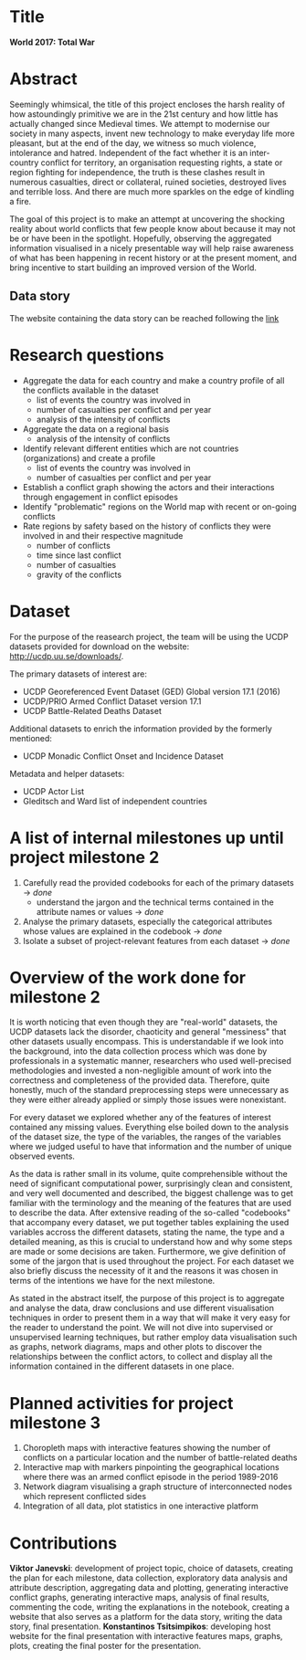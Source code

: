 # Title
**World 2017: Total War**


# Abstract
Seemingly whimsical, the title of this project encloses the harsh reality of how astoundingly primitive we are in the 21st century and how little has actually changed since Medieval times. We attempt to modernise our society in many aspects, invent new technology to make everyday life more pleasant, but at the end of the day, we witness so much violence, intolerance and hatred. Independent of the fact whether it is an inter-country conflict for territory, an organisation requesting rights, a state or region fighting for independence, the truth is these clashes result in numerous casualties, direct or collateral, ruined societies, destroyed lives and terrible loss. And there are much more sparkles on the edge of kindling a fire.

The goal of this project is to make an attempt at uncovering the shocking reality about world conflicts that few people know about because it may not be or have been in the spotlight. Hopefully, observing the aggregated information visualised in a nicely presentable way will help raise awareness of what has been happening in recent history or at the present moment, and bring incentive to start building an improved version of the World.

## Data story

The website containing the data story can be reached following the [link](https://vjan-fin.github.io./)


# Research questions

* Aggregate the data for each country and make a country profile of all the conflicts available in the dataset
	* list of events the country was involved in
	* number of casualties per conflict and per year
	* analysis of the intensity of conflicts
* Aggregate the data on a regional basis
	* analysis of the intensity of conflicts
* Identify relevant different entities which are not countries (organizations) and create a profile
	* list of events the country was involved in
	* number of casualties per conflict and per year
* Establish a conflict graph showing the actors and their interactions through engagement in conflict episodes
* Identify "problematic" regions on the World map with recent or on-going conflicts
* Rate regions by safety based on the history of conflicts they were involved in and their respective magnitude
	* number of conflicts
	* time since last conflict
	* number of casualties
	* gravity of the conflicts

# Dataset

For the purpose of the reasearch project, the team will be using the UCDP datasets provided for download on the website: http://ucdp.uu.se/downloads/.

The primary datasets of interest are:
* UCDP Georeferenced Event Dataset (GED) Global version 17.1 (2016)
* UCDP/PRIO Armed Conflict Dataset version 17.1
* UCDP Battle-Related Deaths Dataset

Additional datasets to enrich the information provided by the formerly mentioned:
* UCDP Monadic Conflict Onset and Incidence Dataset

Metadata and helper datasets:
* UCDP Actor List
* Gleditsch and Ward list of independent countries

# A list of internal milestones up until project milestone 2

1. Carefully read the provided codebooks for each of the primary datasets -> *done*
	* understand the jargon and the technical terms contained in the attribute names or values -> *done*
2. Analyse the primary datasets, especially the categorical attributes whose values are explained in the codebook -> *done*
3. Isolate a subset of project-relevant features from each dataset -> *done*

# Overview of the work done for milestone 2

It is worth noticing that even though they are "real-world" datasets, the UCDP datasets lack the disorder, chaoticity and general "messiness" that other datasets usually encompass. This is understandable if we look into the background, into the data collection process which was done by professionals in a systematic manner, researchers who used well-precised methodologies and invested a non-negligible amount of work into the correctness and completeness of the provided data. Therefore, quite honestly, much of the standard preprocessing steps were unnecessary as they were either already applied or simply those issues were nonexistant.

For every dataset we explored whether any of the features of interest contained any missing values. Everything else boiled down to the analysis of the dataset size, the type of the variables, the ranges of the variables where we judged useful to have that information and the number of unique observed events.

As the data is rather small in its volume, quite comprehensible without the need of significant computational power, surprisingly clean and consistent, and very well documented and described, the biggest challenge was to get familiar with the terminology and the meaning of the features that are used to describe the data. After extensive reading of the so-called "codebooks" that accompany every dataset, we put together tables explaining the used variables accross the different datasets, stating the name, the type and a detailed meaning, as this is crucial to understand how and why some steps are made or some decisions are taken. Furthermore, we give definition of some of the jargon that is used throughout the project. For each dataset we also briefly discuss the necessity of it and the reasons it was chosen in terms of the intentions we have for the next milestone.

As stated in the abstract itself, the purpose of this project is to aggregate and analyse the data, draw conclusions and use different visualisation techniques in order to present them in a way that will make it very easy for the reader to understand the point. We will not dive into supervised or unsupervised learning techniques, but rather employ data visualisation such as graphs, network diagrams, maps and other plots to discover the relationships between the conflict actors, to collect and display all the information contained in the different datasets in one place.

# Planned activities for project milestone 3

1. Choropleth maps with interactive features showing the number of conflicts on a particular location and the number of battle-related deaths
2. Interactive map with markers pinpointing the geographical locations where there was an armed conflict episode in the period 1989-2016
3. Network diagram visualising a graph structure of interconnected nodes which represent conflicted sides
4. Integration of all data, plot statistics in one interactive platform

# Contributions

**Viktor Janevski**: development of project topic, choice of datasets, creating the plan for each milestone, data collection, exploratory data analysis and attribute description, aggregating data and plotting, generating interactive conflict graphs, generating interactive maps, analysis of final results, commenting the code, writing the explanations in the notebook, creating a website that also serves as a platform for the data story, writing the data story, final presentation.
**Konstantinos Tsitsimpikos**: developing host website for the final presentation with interactive features maps, graphs, plots, creating the final poster for the presentation.